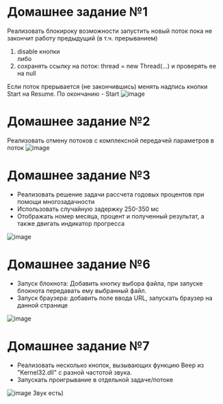 # Домашнее задание №1


Реализовать блокироку возможности запустить новый поток пока не закончит работу предыдущий (в т.ч. прерыванием)
1. disable кнопки <br>
либо
2. сохранять ссылку на поток:  thread = new Thread(...) и проверять ее на null


Если поток прерывается (не закончившись) менять надпись кнопки Start на Resume. По окончанию - Start
![image](https://user-images.githubusercontent.com/108671823/223214593-2e1b3a3b-2f30-4d3d-8a85-11d8c94ec65b.png)




# Домашнее задание №2


Реализовать отмену потоков с комплексной передачей параметров в поток
![image](https://user-images.githubusercontent.com/108671823/224785875-60b50464-5343-4475-9a28-024218a2465c.png)





# Домашнее задание №3


- Реализовать решение задачи рассчета годовых процентов при помощи многозадачности
- Использовать случайную задержку 250-350 мс
- Отображать номер месяца, процент и полученный результат, а также двигать индикатор прогресса 


![image](https://user-images.githubusercontent.com/108671823/225456955-de1e0e50-4e93-4966-ac13-20c0bb3b5134.png)



# Домашнее задание №6


- Запуск блокнота: Добавить кнопку выбора файла, при запуске блокнота передавать ему выбранный файл.
- Запуск браузера: добавить поле ввода URL, запускать браузер на данной странице 


![image](https://user-images.githubusercontent.com/108671823/225953180-c6828e78-3a23-49e4-b9fa-15cc81bfd6a7.png)



# Домашнее задание №7


- Реализовать несколько кнопок, вызывающих функцию Beep из "Kernel32.dll" с разной частотой звука.
- Запускать проигрывание в отдельной задаче/потоке


![image](https://user-images.githubusercontent.com/108671823/228226396-cc29d49f-0866-4397-8e9f-0d0ef9806df8.png)
Звук есть)

